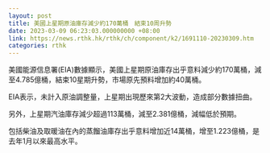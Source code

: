 ```yaml
---
layout: post
title: 美國上星期原油庫存減少約170萬桶　結束10周升勢
date: 2023-03-09 06:23:03.000000000 +08:00
link: https://news.rthk.hk/rthk/ch/component/k2/1691110-20230309.htm
categories: rthk
---
```


美國能源信息署(EIA)數據顯示，美國上星期原油庫存出乎意料減少約170萬桶，減至4.785億桶，結束10星期升勢，市場原先預料增加約40萬桶。

EIA表示，未計入原油調整量，上星期出現歷來第2大波動，造成部分數據扭曲。

另外，上星期汽油庫存減少超過113萬桶，減至2.381億桶，減幅低於預期。

包括柴油及取暖油在內的蒸餾油庫存出乎意料增加近14萬桶，增至1.223億桶，是去年1月以來最高水平。
